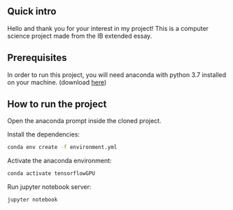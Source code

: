 ## Quick intro

Hello and thank you for your interest in my project! This is a computer science project made from the IB extended essay.

## Prerequisites

In order to run this project, you will need anaconda with python 3.7 installed on your machine. (download [here](https://www.anaconda.com/products/distribution))

## How to run the project

Open the anaconda prompt inside the cloned project.

Install the dependencies:

```bash
conda env create -f environment.yml
```

Activate the anaconda environment:

```bash
conda activate tensorflowGPU
```

Run jupyter notebook server:

```bash
jupyter notebook
```
